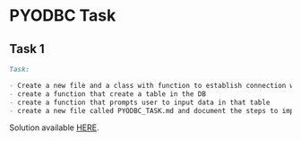 # PYODBC Task

## Task 1

```md
Task:

- Create a new file and a class with function to establish connection with pyodbc
- create a function that create a table in the DB
- create a function that prompts user to input data in that table
- create a new file called PYODBC_TASK.md and document the steps to implement the task
```

Solution available [HERE](query_builder.py).